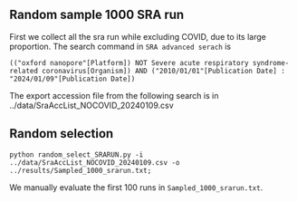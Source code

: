 ## Random sample 1000 SRA run
First we collect all the sra run while excluding COVID, due to its large proportion.
The search command in `SRA advanced serach` is
```
(("oxford nanopore"[Platform]) NOT Severe acute respiratory syndrome-related coronavirus[Organism]) AND ("2010/01/01"[Publication Date] : "2024/01/09"[Publication Date])
```
The export accession file from the following search is in ../data/SraAccList_NOCOVID_20240109.csv

## Random selection
```
python random_select_SRARUN.py -i ../data/SraAccList_NOCOVID_20240109.csv -o ../results/Sampled_1000_srarun.txt;
```

We manually evaluate the first 100 runs in `Sampled_1000_srarun.txt`.

